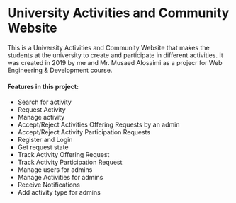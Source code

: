 # University Activities and Community Website

This is a University Activities and Community Website that makes the students at the university to create and participate in different activities. It was created in 2019 by me and Mr. Musaed Alosaimi as a projecr for Web Engineering & Development course. 

#### Features in this project:
- Search for activity
- Request Activity
- Manage activity
- Accept/Reject Activities Offering Requests by an admin
- Accept/Reject Activity Participation Requests
- Register and Login
- Get request state
- Track Activity Offering Request
- Track Activity Participation Request
- Manage users for admins
- Manage Activities for admins
- Receive Notifications
- Add activity type for admins
